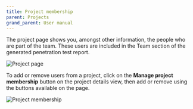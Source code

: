 ```yaml
---
title: Project membership
parent: Projects
grand_parent: User manual
---
```


The project page shows you, amongst other information, the people who are part of the team. These users are included in the Team section of the generated penetration test report.

![Project page](/images/screenshots/project-page.png)

To add or remove users from a project, click on the **Manage project membership** button on the project details view, then add or remove using the buttons available on the page.

![Project membership](/images/screenshots/project-membership.png)

